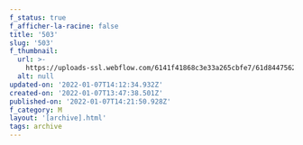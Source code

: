 ```yaml
---
f_status: true
f_afficher-la-racine: false
title: '503'
slug: '503'
f_thumbnail:
  url: >-
    https://uploads-ssl.webflow.com/6141f41868c3e33a265cbfe7/61d84475625b64a55c45c8ee_503.jpg
  alt: null
updated-on: '2022-01-07T14:12:34.932Z'
created-on: '2022-01-07T13:47:38.501Z'
published-on: '2022-01-07T14:21:50.928Z'
f_category: M
layout: '[archive].html'
tags: archive
---
```




